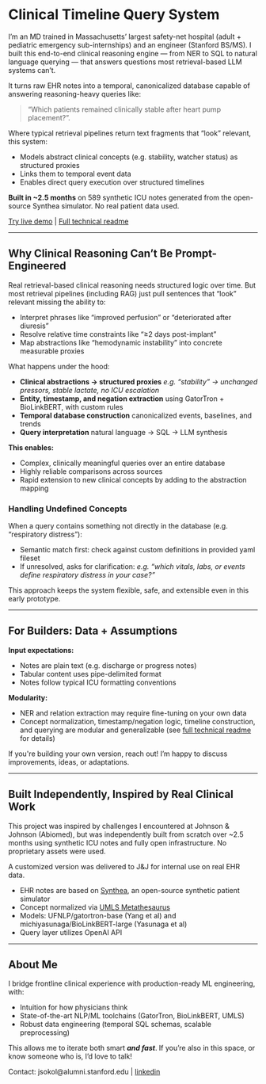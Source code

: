 # Clinical Timeline Query System

I’m an MD trained in Massachusetts’ largest safety-net hospital (adult + pediatric emergency sub-internships) and an engineer (Stanford BS/MS). I built this end-to-end clinical reasoning engine — from NER to SQL to natural language querying — that answers questions most retrieval-based LLM systems can’t.

It turns raw EHR notes into a temporal, canonicalized database capable of answering reasoning-heavy queries like:

> “Which patients remained clinically stable after heart pump placement?”.

Where typical retrieval pipelines return text fragments that “look” relevant, this system:
- Models abstract clinical concepts (e.g. stability, watcher status) as structured proxies
- Links them to temporal event data
- Enables direct query execution over structured timelines

**Built in ~2.5 months** on 589 synthetic ICU notes generated from the open-source Synthea simulator. No real patient data used.

[Try live demo](https://clinquery-live.onrender.com/) | [Full technical readme](https://github.com/jcsokol/ClinQuery/blob/main/README_TECHNICAL.md)

---

## Why Clinical Reasoning Can’t Be Prompt-Engineered

Real retrieval-based clinical reasoning needs structured logic over time. But most retrieval pipelines (including RAG) just pull sentences that “look” relevant missing the ability to:

- Interpret phrases like “improved perfusion” or “deteriorated after diuresis”
- Resolve relative time constraints like “≥2 days post-implant”
- Map abstractions like “hemodynamic instability” into concrete measurable proxies

What happens under the hood:

- **Clinical abstractions → structured proxies**
  _e.g. “stability” → unchanged pressors, stable lactate, no ICU escalation_
- **Entity, timestamp, and negation extraction**
  using GatorTron + BioLinkBERT, with custom rules
- **Temporal database construction**
  canonicalized events, baselines, and trends
- **Query interpretation**
  natural language → SQL → LLM synthesis

**This enables:**

- Complex, clinically meaningful queries over an entire database
- Highly reliable comparisons across sources
- Rapid extension to new clinical concepts by adding to the abstraction mapping

### Handling Undefined Concepts

When a query contains something not directly in the database (e.g. “respiratory distress”):

- Semantic match first: check against custom definitions in provided yaml fileset
- If unresolved, asks for clarification: 
  _e.g. “which vitals, labs, or events define respiratory distress in your case?”_

This approach keeps the system flexible, safe, and extensible even in this early prototype. 

---

## For Builders: Data + Assumptions

**Input expectations:** 
- Notes are plain text (e.g. discharge or progress notes)
- Tabular content uses pipe-delimited format
- Notes follow typical ICU formatting conventions  

**Modularity:**
- NER and relation extraction may require fine-tuning on your own data
- Concept normalization, timestamp/negation logic, timeline construction, and querying are modular and generalizable (see [full technical readme](https://github.com/jcsokol/ClinQuery/blob/main/README_TECHNICAL.md) for details)

If you're building your own version, reach out! I’m happy to discuss improvements, ideas, or adaptations.

---

## Built Independently, Inspired by Real Clinical Work

This project was inspired by challenges I encountered at Johnson & Johnson (Abiomed), but was independently built from scratch over ~2.5 months using synthetic ICU notes and fully open infrastructure. No proprietary assets were used.

A customized version was delivered to J&J for internal use on real EHR data.

- EHR notes are based on [Synthea](https://github.com/synthetichealth/synthea), an open-source synthetic patient simulator
- Concept normalized via [UMLS Metathesaurus](https://www.nlm.nih.gov/research/umls/knowledge_sources/metathesaurus/index.html)
- Models: UFNLP/gatortron-base (Yang et al) and michiyasunaga/BioLinkBERT-large (Yasunaga et al)
- Query layer utilizes OpenAI API

---

## About Me

I bridge frontline clinical experience with production-ready ML engineering, with:

- Intuition for how physicians think
- State-of-the-art NLP/ML toolchains (GatorTron, BioLinkBERT, UMLS)
- Robust data engineering (temporal SQL schemas, scalable preprocessing)

This allows me to iterate both smart ***and fast***. If you’re also in this space, or know someone who is, I’d love to talk!

Contact: <span>jsokol</span><span>@</span><span>alumni.stanford.edu</span> | [linkedin](https://www.linkedin.com/in/jan-sokol-md-17215655/)
